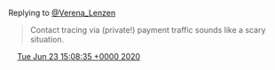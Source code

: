 Replying to [@Verena\_Lenzen](https://twitter.com/Verena_Lenzen/status/1275396260435046403)

> Contact tracing via \(private\!\) payment traffic sounds like a scary situation\.

<img src="../../media/tweet.ico" width="12" /> [Tue Jun 23 15:08:35 +0000 2020](https://twitter.com/DromerDenker/status/1275445655742189569)